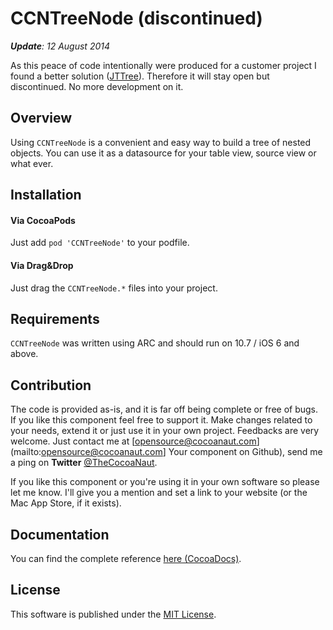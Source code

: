 # CCNTreeNode (discontinued)

*__Update__: 12 August 2014*

As this peace of code intentionally were produced for a customer project I found a better solution ([JTTree](https://github.com/jtbandes/JTTree)). Therefore it will stay open but discontinued. No more development on it.


## Overview

Using `CCNTreeNode` is a convenient and easy way to build a tree of nested objects. You can use it as a datasource for your table view, source view or what ever.


## Installation
#### Via CocoaPods
Just add `pod 'CCNTreeNode'` to your podfile.


#### Via Drag&Drop
Just drag the `CCNTreeNode.*` files into your project.


## Requirements
`CCNTreeNode` was written using ARC and should run on 10.7 / iOS 6 and above.


## Contribution
The code is provided as-is, and it is far off being complete or free of bugs. If you like this component feel free to support it. Make changes related to your needs, extend it or just use it in your own project. Feedbacks are very welcome. Just contact me at [opensource@cocoanaut.com](mailto:opensource@cocoanaut.com] Your component on Github), send me a ping on **Twitter** [@TheCocoaNaut](http://twitter.com/TheCocoaNaut). 

If you like this component or you're using it in your own software so please let me know. I'll give you a mention and set a link to your website (or the Mac App Store, if it exists).


## Documentation
You can find the complete reference [here (CocoaDocs)](http://cocoadocs.org/docsets/CCNTreeNode/).


## License
This software is published under the [MIT License](http://cocoanaut.mit-license.org).

